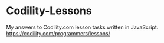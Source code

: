 # Codility-Lessons
My answers to Codility.com lesson tasks written in JavaScript.
https://codility.com/programmers/lessons/